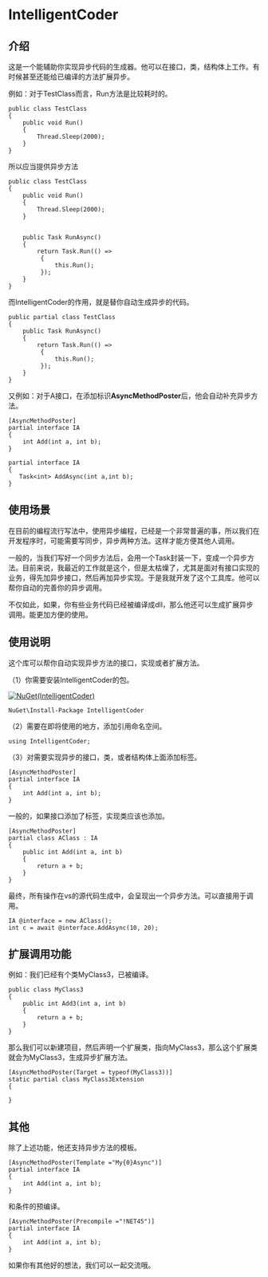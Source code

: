 # IntelligentCoder

## 介绍

这是一个能辅助你实现异步代码的生成器。他可以在接口，类，结构体上工作。有时候甚至还能给已编译的方法扩展异步。

例如：对于TestClass而言，Run方法是比较耗时的。

```
public class TestClass
{
    public void Run()
    {
        Thread.Sleep(2000);
    }
}
```
所以应当提供异步方法
```
public class TestClass
{
    public void Run()
    {
        Thread.Sleep(2000);
    }


    public Task RunAsync()
    {
        return Task.Run(() =>
         {
             this.Run();
         });
    }
}

```
而IntelligentCoder的作用，就是替你自动生成异步的代码。

```
public partial class TestClass
{
    public Task RunAsync()
    {
        return Task.Run(() =>
         {
             this.Run();
         });
    }
}

```

又例如：对于A接口，在添加标识**AsyncMethodPoster**后，他会自动补充异步方法。

```
[AsyncMethodPoster]
partial interface IA
{
    int Add(int a, int b);
}
```

```
partial interface IA
{
   Task<int> AddAsync(int a,int b);
}
```

## 使用场景

在目前的编程流行写法中，使用异步编程，已经是一个非常普遍的事，所以我们在开发程序时，可能需要写同步，异步两种方法。这样才能方便其他人调用。

一般的，当我们写好一个同步方法后，会用一个Task封装一下，变成一个异步方法。目前来说，我最近的工作就是这个，但是太枯燥了，尤其是面对有接口实现的业务，得先加异步接口，然后再加异步实现。于是我就开发了这个工具库。他可以帮你自动的完善你的异步调用。

不仅如此，如果，你有些业务代码已经被编译成dll，那么他还可以生成扩展异步调用。能更加方便的使用。

## 使用说明

这个库可以帮你自动实现异步方法的接口，实现或者扩展方法。

（1）你需要安装IntelligentCoder的包。


[![NuGet(IntelligentCoder)](https://img.shields.io/nuget/v/IntelligentCoder.svg?label=IntelligentCoder)](https://www.nuget.org/packages/IntelligentCoder/)

```
NuGet\Install-Package IntelligentCoder
```

（2）需要在即将使用的地方，添加引用命名空间。

```
using IntelligentCoder;
```

（3）对需要实现异步的接口，类，或者结构体上面添加标签。

```
[AsyncMethodPoster]
partial interface IA
{
    int Add(int a, int b);
}
```

一般的，如果接口添加了标签，实现类应该也添加。

```
[AsyncMethodPoster]
partial class AClass : IA
{
    public int Add(int a, int b)
    {
        return a + b;
    }
}
```

最终，所有操作在vs的源代码生成中，会呈现出一个异步方法。可以直接用于调用。

```
IA @interface = new AClass();
int c = await @interface.AddAsync(10, 20);
```



## 扩展调用功能

例如：我们已经有个类MyClass3，已被编译。

```
public class MyClass3
{
    public int Add3(int a, int b)
    {
        return a + b;
    }
}
```

那么我们可以新建项目，然后声明一个扩展类，指向MyClass3，那么这个扩展类就会为MyClass3，生成异步扩展方法。

```
[AsyncMethodPoster(Target = typeof(MyClass3))]
static partial class MyClass3Extension
{

}
```

## 其他

除了上述功能，他还支持异步方法的模板。

```
[AsyncMethodPoster(Template ="My{0}Async")]
partial interface IA
{
    int Add(int a, int b);
}
```

和条件的预编译。

```
[AsyncMethodPoster(Precompile ="!NET45")]
partial interface IA
{
    int Add(int a, int b);
}
```




如果你有其他好的想法，我们可以一起交流哦。












